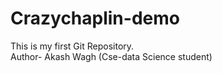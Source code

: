 # Crazychaplin-demo
This is my first Git Repository.
<br>
Author- Akash Wagh (Cse-data Science student)